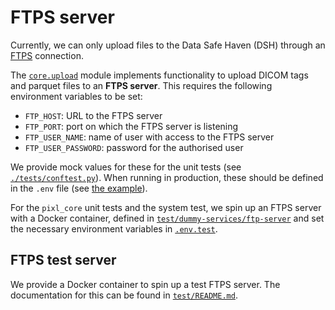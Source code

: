 # FTPS server

Currently, we can only upload files to the Data Safe Haven (DSH) through an
[FTPS](https://en.wikipedia.org/wiki/FTPS) connection.

The [`core.upload`](../../pixl_core/src/core/upload.py) module implements functionality to upload
DICOM tags and parquet files to an **FTPS server**. This requires the following environment
variables to be set:

- `FTP_HOST`: URL to the FTPS server
- `FTP_PORT`: port on which the FTPS server is listening
- `FTP_USER_NAME`: name of user with access to the FTPS server
- `FTP_USER_PASSWORD`: password for the authorised user

We provide mock values for these for the unit tests (see
[`./tests/conftest.py`](./tests/conftest.py)). When running in production, these should be defined
in the `.env` file (see [the example](../.env.sample)).

For the `pixl_core` unit tests and the system test, we spin up an FTPS server with a Docker
container, defined in [`test/dummy-services/ftp-server`](../../test/dummy-services/ftp-server/) and
set the necessary environment variables in [`.env.test`](../../test/.env.test).

## FTPS test server

We provide a Docker container to spin up a test FTPS server. The documentation for this can be found
in [`test/README.md`](../../test/README.md).
